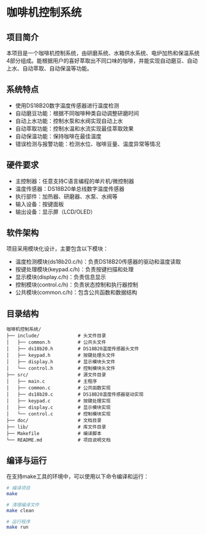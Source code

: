 # 咖啡机控制系统

## 项目简介

本项目是一个咖啡机控制系统，由研磨系统、水箱供水系统、电炉加热和保温系统4部分组成。能根据用户的喜好萃取出不同口味的咖啡，并能实现自动磨豆、自动上水、自动萃取、自动保温等功能。

## 系统特点

- 使用DS18B20数字温度传感器进行温度检测
- 自动磨豆功能：根据不同咖啡种类自动调整研磨时间
- 自动上水功能：控制水泵和水阀实现自动上水
- 自动萃取功能：控制水温和水流实现最佳萃取效果
- 自动保温功能：保持咖啡在最佳温度
- 错误检测与报警功能：检测水位、咖啡豆量、温度异常等情况

## 硬件要求

- 主控制器：任意支持C语言编程的单片机/微控制器
- 温度传感器：DS18B20单总线数字温度传感器
- 执行部件：加热器、研磨器、水泵、水阀等
- 输入设备：按键面板
- 输出设备：显示屏（LCD/OLED）

## 软件架构

项目采用模块化设计，主要包含以下模块：

- 温度检测模块(ds18b20.c/h)：负责DS18B20传感器的驱动和温度读取
- 按键处理模块(keypad.c/h)：负责按键扫描和处理
- 显示模块(display.c/h)：负责信息显示
- 控制模块(control.c/h)：负责状态控制和执行器控制
- 公共模块(common.c/h)：包含公共函数和数据结构

## 目录结构

```
咖啡机控制系统/
├── include/              # 头文件目录
│   ├── common.h          # 公共头文件
│   ├── ds18b20.h         # DS18B20温度传感器头文件
│   ├── keypad.h          # 按键处理头文件
│   ├── display.h         # 显示模块头文件
│   └── control.h         # 控制模块头文件
├── src/                  # 源文件目录
│   ├── main.c            # 主程序
│   ├── common.c          # 公共函数实现
│   ├── ds18b20.c         # DS18B20温度传感器驱动实现
│   ├── keypad.c          # 按键处理实现
│   ├── display.c         # 显示模块实现
│   └── control.c         # 控制模块实现
├── doc/                  # 文档目录
├── lib/                  # 库文件目录
├── Makefile              # 编译脚本
└── README.md             # 项目说明文档
```

## 编译与运行

在支持make工具的环境中，可以使用以下命令编译和运行：

```bash
# 编译项目
make

# 清理编译文件
make clean

# 运行程序
make run
``` 